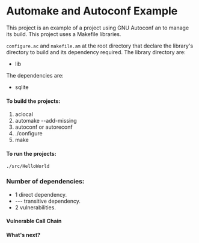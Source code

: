 # Automake and Autoconf Example

This project is an example of a project using GNU Autoconf an to manage its build. This project uses a Makefile libraries.

`configure.ac` and `makefile.am` at the root directory that declare the library's directory to build and its dependency required. The library directory are:  
-  lib  

The dependencies are:  
- sqlite  
 
#### To build the projects:
1. aclocal
2. automake --add-missing
3. autoconf or autoreconf
4. ./configure
5. make


#### To run the projects:
`./src/HelloWorld`  

### Number of dependencies:  
- 1 direct dependency.  
- --- transitive dependency.  
- 2 vulnerabilities. 
  
#### Vulnerable Call Chain

#### What's next?

